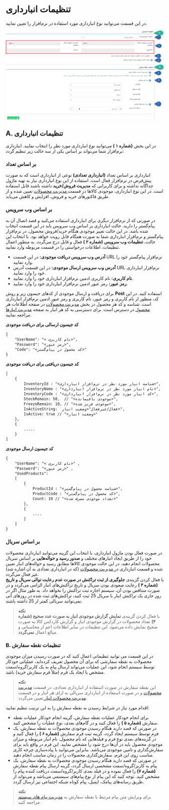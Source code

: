 # تنظیمات انبارداری

در این قسمت می‌توانید نوع انبارداری مورد استفاده در نرم‌افزار را تعیین نمایید.

![تنظیمات انبارداری](Warehousing2.png)

## A. تنظیمات انبارداری
در این بخش **(شماره ۱ )** می‌توانید نوع انبارداری مورد نظر را انتخاب نمایید. انبارداری نرم‌افزار شما می‌تواند بر اساس یکی از سه حالت زیر تنظیم گردد:

### بر اساس تعداد
انبارداری بر اساس تعداد **(انبارداری تعدادی)** نوعی از انبارداری است که به صورت پیش‌فرض در نرم‌افزار فعال است. استفاده از این نوع انبارداری نیاز به تهیه ماژول جداگانه نداشته و برای کاربرانی که **مدیریت فروش/خرید** داشته باشند قابل استفاده است. در این نوع انبارداری، موجودی کالاها در قسمت[ مدیریت محصولات](https://github.com/1stco/PayamGostarDocs/blob/master/Help/Basic-Information/Product-management/Product-management.md) تعیین شده و از طریق فاکتورهای خرید و فروش، افزایش و کاهش می‌یابد.

### بر اساس وب‌ سرویس
در صورتی که از نرم‌افزار دیگری برای انبارداری استفاده می‌کنید و قصد اتصال آن به پیام‌گستر را دارید،‌ حالت انبارداری بر اساس وب‌ سرویس باید در این قسمت انتخاب شده باشد. در این حالت تغییر موجودی هنگام خرید/فروش محصول، در نرم‌افزار پیام‌گستر و نرم‌افزار انبارداری شما به صورت همگام قابل رویت خواهد بود. 
با انتخاب این حالت، **تنظیمات وب سرویس** **(شماره ۲ )** فعال و قابل درج می‌گردد. به منظور اعمال تنظیمات، اطلاعات درخواستی را در قسمت مربوطه وارد نمایید.
- **آدرس وب سرویس دریافت موجودی:** در این قسمت URL نرم‌افزار پیام‌گستر خود را وارد نمایید.
- **آدرس وب سرویس ارسال موجودی:** در این قسمت آدرس URL نرم‌افزار انبارداری خود را وارد نمایید.
- **نام کاربری:** نام کاربری ادمین نرم‌افزار انبارداری خود را وارد نمایید.
- **رمز عبور:** رمز عبور ادمین نرم‌افزار انبارداری خود را وارد نمایید.

برای دریافت و ارسال موجودی از کدهای جیسون زیر و روش **Post** استفاده کنید. در این کد، منظور از نام‌ کاربری و رمز عبور، نام کاربری و رمز عبور ادمین نرم‌افزار انبارداری است. شناسه و کد هر محصول در بخش [مدیریت محصولات](https://github.com/1stco/PayamGostarDocs/blob/master/Help/Basic-Information/Product-management/Product-management.md) در صفحه اطلاعات هر [محصول](https://github.com/1stco/PayamGostarDocs/blob/master/Help/Basic-Information/Product-management/AddingProduct_2.8.6.md) در دسترس است. برای دسترسی به کد هر انبار به صفحه [مدیریت انبارها](https://github.com/1stco/PayamGostarDocs/blob/master/Help/Settings/Warehouse-management/warehouse-new.md) مراجعه نمایید.<br>

**کد جیسون ارسالی برای دریافت موجودی**

```
{
    "UserName": "< نام کاربری>",
    "Password": "<رمز عبور>",
    "Code": "<کد محصول در پیام‌گستر>" 
}
```

**کد جیسون دریافتی برای دریافت موجودی**

```
[
    {
        InventoryId : "<شناسه انبار مورد نظر در نرم‌افزار انبارداری>",
        InventoryName : "<نام انبار مورد نظر در نرم‌افزار انبارداری>",
        InventoryCode : "<کد انبار مورد نظر در نرم‌افزار انبارداری>",
        StockRemain: 50,  // "<موجودی باقیمانده>",
        FreezeRemain: 10, // "<موجودی فریز شده>",
        IsActiveString:  فعال/غیرفعال"<وضعیت انبار>",
        IsActive: true // "<وضعیت انبار>"
    },
    {
        .....
    }
] 
```

**کد جیسون ارسال موجودی**

``` 
{
    "UserName": "< نام کاربری>" ,
    "Password": "<رمز عبور>" ,
    "UsedProducts":
    [
        {
            ProductId : "<شناسه محصول در پیام‌گستر>",
            ProductCode : "<کد محصول در پیام‌گستر>",
            Count: 10 // "<تعداد موجودی مصرف شده>"
        },
        {
            ....
        }
    ] 
}
```

### بر اساس سریال
در صورت فعال بودن ماژول انبارداری، با انتخاب این گزینه می‌توانید انبارداری محصولات خود را از طریق ایجاد انبارهای مختلف و **صدور رسید و حواله‌هایی** بر اساس سریال محصولات انجام دهید. در این حالت موجودی کالاها مطابق رسید و حواله‌های انبار تعیین شده و قسمت انبارداری در[ مدیریت محصولات](https://github.com/1stco/PayamGostarDocs/blob/master/Help/Basic-Information/Product-management/Product-management.md) (که در انبارداری تعدادی به آن اشاره شد) غیر فعال می‌گردد.<br>
با فعال کردن گزینه‌ی **جلوگیری از ثبت تراکنش در صورت عدم رعایت توالی سریال و تاریخ** **(شماره ۳ )** رعایت صعودی بودن سریال و تاریخ تراکنش‌های انبار الزامی می‌گردد و در صورت متناقض بودن آن، سیستم اجازه ثبت تراکنش را نخواهد داد. به طور مثال اگر در روز جاری یک تراکنش انبار با سریال 25 ثبت کنید، تراکنش‌های ثبت شده در روزهای آتی نمی‌توانند سریالی کمتر از 25 داشته باشند.<br>
> **نکته**<br>
> با فعال کردن گزینه‌ی **نمایش گزارش موجودی انبار به صورت عدد صحیح (شماره ۴)** تعداد محصولات در گزارش موجودی انبار و گزارش کاردکس کالا به صورت صحیح نمایش داده می‌شود. این تنظیمات در سایر اطلاعات اعم از محاسباتی و مبالغ اعمال **نمی‌گردد**. <br>

### B. تنظیمات نقطه سفارش

در این قسمت می توانید تنظیماتی اعمال کنید که در صورت رسیدن میزان موجودی محصولات به نقطه سفارشی که برای آن محصول تعریف کرده‌اید، عملیاتی خودکار توسط سیستم انجام شود، این عملیات می‌تواند ارسال پیام به یک کاربر/گروه/سمت مشخص یا ایجاد یک فرم (مثلاً فرم سفارش خرید) باشد.

> **نکته** <br> 
> این نقطه سفارش در صورت استفاده از انبارداری تعدادی، در قسمت [مدیریت محصولات](https://github.com/1stco/PayamGostarDocs/blob/master/Help/Basic-Information/Product-management/Product-management.md) و در صورت استفاده از انبارداری سریالی به ازای هر انبار و در قسمت [مدیریت محصولات انبار ](https://github.com/1stco/PayamGostarDocs/blob/master/Help/Settings/Warehouse-management/manage-mahsool.md) تعیین می‌گردد.<br> 

اقدام مورد نیاز در شرایط رسیدن به نقطه سفارش را به این ترتیب تنظیم نمایید:<br>
- برای انجام خودکار عملیات نقطه سفارش، گزینه انجام خودکار عملیات نقطه سفارش **(شماره ۵ )** را فعال کنید و در گام‌های بعدی، نوع عملیات را مشخص کنید.
- در صورتی که قصد دارید هنگام رسیدن موجودی محصولات به نقطه سفارش، یک فرم توسط سیستم ایجاد گردد، گزینه ثبت فرم سفارش **(شماره ۶ )** را فعال کنید و در گزینه‌های بعدی نوع فرم و فیلدهایی که نام محصول، نام انبار مربوطه و میزان موجودی محصول باید در آن‌ها درج شود را مشخص نمایید. این فرم در واقع باید برای سفارش‌گذاری و تامین موجودی می‌باشد. بنابراین می‌توانید با پیاده‌سازی چرخه کاری مناسب روی این فرم، سفارش‌گذاری محصولات را در زمان مناسب انجام دهید.
- در صورتی که قصد دارید هنگام رسیدن موجودی محصولات به نقطه سفارش، یک پیام به کاربر/گروه/سمت مشخصی ارسال گردد، گزینه ارسال پیام نقطه سفارش **(شماره ۷)** را فعال نموده و در فیلد بعدی کاربر/گروه/سمت دریافت کننده پیام را مشخص کنید. توجه کنید که این پیام از نوع پیام‌های سیستمی می‌باشد و می‌تواند از طریق رسانه‌های پیامک، ایمیل، پیام کوتاه شبکه اجتماعی نیز ارسال گردد.

> **نکته** <br> 
> برای ویرایش متن پیام مرتبط با نقطه سفارش به [مدیریت پیام های سیستم](https://github.com/1stco/PayamGostarDocs/blob/master/Help/Basic-Information/Manage-system-messages/Manage-system-messages.md) مراجعه کنید.



